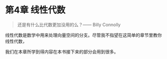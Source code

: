 # 第4章 线性代数

> 还是有什么比代数更加没用的么？—— Billy Connolly

线性代数是数学中用来处理向量空间的分支。尽管我不指望在这简单的章节里教你线性代数，

我们在本章所学到得内容在本书接下来的部分会用到很多。